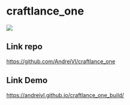 # craftlance_one

![](https://andreivl.github.io/craftlance_one_build/images/preview-img-сraft-lance-one.jpg)

## Link repo
https://github.com/AndreiVl/craftlance_one

## Link Demo
https://andreivl.github.io/craftlance_one_build/